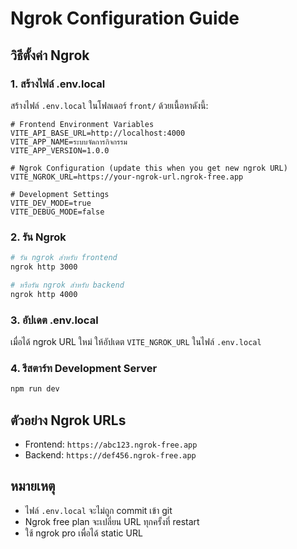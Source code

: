 # Ngrok Configuration Guide

## วิธีตั้งค่า Ngrok

### 1. สร้างไฟล์ .env.local
สร้างไฟล์ `.env.local` ในโฟลเดอร์ `front/` ด้วยเนื้อหาดังนี้:

```env
# Frontend Environment Variables
VITE_API_BASE_URL=http://localhost:4000
VITE_APP_NAME=ระบบจัดการกิจกรรม
VITE_APP_VERSION=1.0.0

# Ngrok Configuration (update this when you get new ngrok URL)
VITE_NGROK_URL=https://your-ngrok-url.ngrok-free.app

# Development Settings
VITE_DEV_MODE=true
VITE_DEBUG_MODE=false
```

### 2. รัน Ngrok
```bash
# รัน ngrok สำหรับ frontend
ngrok http 3000

# หรือรัน ngrok สำหรับ backend
ngrok http 4000
```

### 3. อัปเดต .env.local
เมื่อได้ ngrok URL ใหม่ ให้อัปเดต `VITE_NGROK_URL` ในไฟล์ `.env.local`

### 4. รีสตาร์ท Development Server
```bash
npm run dev
```

## ตัวอย่าง Ngrok URLs
- Frontend: `https://abc123.ngrok-free.app`
- Backend: `https://def456.ngrok-free.app`

## หมายเหตุ
- ไฟล์ `.env.local` จะไม่ถูก commit เข้า git
- Ngrok free plan จะเปลี่ยน URL ทุกครั้งที่ restart
- ใช้ ngrok pro เพื่อได้ static URL
